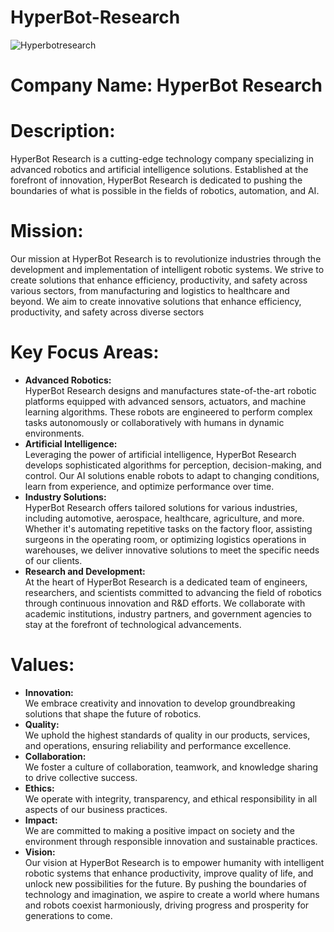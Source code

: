 # HyperBot-Research
![Hyperbotresearch](https://github.com/HyperBot-Research/HyperBot-Research/assets/35432495/b4b09be9-2e43-40aa-8849-e6f75e7a33f6)

# Company Name: HyperBot Research

# Description:
HyperBot Research is a cutting-edge technology company specializing in advanced robotics and artificial intelligence solutions. Established at the forefront of innovation, HyperBot Research is dedicated to pushing the boundaries of what is possible in the fields of robotics, automation, and AI.

# Mission:
Our mission at HyperBot Research is to revolutionize industries through the development and implementation of intelligent robotic systems. We strive to create solutions that enhance efficiency, productivity, and safety across various sectors, from manufacturing and logistics to healthcare and beyond. 
We aim to create innovative solutions that enhance efficiency, productivity, and safety across diverse sectors

# Key Focus Areas:
* __Advanced Robotics:__ <br> HyperBot Research designs and manufactures state-of-the-art robotic platforms equipped with advanced sensors, actuators, and machine learning algorithms. These robots are engineered to perform complex tasks autonomously or collaboratively with humans in dynamic environments.
* __Artificial Intelligence:__ <br> Leveraging the power of artificial intelligence, HyperBot Research develops sophisticated algorithms for perception, decision-making, and control. Our AI solutions enable robots to adapt to changing conditions, learn from experience, and optimize performance over time.
* __Industry Solutions:__ <br> HyperBot Research offers tailored solutions for various industries, including automotive, aerospace, healthcare, agriculture, and more. Whether it's automating repetitive tasks on the factory floor, assisting surgeons in the operating room, or optimizing logistics operations in warehouses, we deliver innovative solutions to meet the specific needs of our clients.
* __Research and Development:__ <br> At the heart of HyperBot Research is a dedicated team of engineers, researchers, and scientists committed to advancing the field of robotics through continuous innovation and R&D efforts. We collaborate with academic institutions, industry partners, and government agencies to stay at the forefront of technological advancements.

# Values:
* __Innovation:__ <br> We embrace creativity and innovation to develop groundbreaking solutions that shape the future of robotics.
* __Quality:__ <br> We uphold the highest standards of quality in our products, services, and operations, ensuring reliability and performance excellence.
* __Collaboration:__ <br> We foster a culture of collaboration, teamwork, and knowledge sharing to drive collective success.
* __Ethics:__ <br> We operate with integrity, transparency, and ethical responsibility in all aspects of our business practices.
* __Impact:__ <br> We are committed to making a positive impact on society and the environment through responsible innovation and sustainable practices.
* __Vision:__ <br> Our vision at HyperBot Research is to empower humanity with intelligent robotic systems that enhance productivity, improve quality of life, and unlock new possibilities for the future. By pushing the boundaries of technology and imagination, we aspire to create a world where humans and robots coexist harmoniously, driving progress and prosperity for generations to come.

